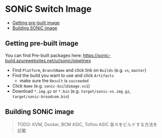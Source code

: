 # SONiC Switch Image

- [Getting pre-built image](#getting-pre-built-image)
- [Building SONiC image](#building-sonic-image)

## Getting pre-built image

You can find Pre-built packages here: https://sonic-build.azurewebsites.net/ui/sonic/pipelines

- Find `Platform`, `BranchName` and click link on `Builds` (e.g. `vs`, `master`)
- Find the build you want to use and click `Artifacts`
  - make sure the `Result` is `succeeded`
- Click `Name` (e.g. `sonic-buildimage.vs1`)
- Download `*.img.gz` or `*.bin` (e.g. `target/sonic-vs.img.gz`, `target/sonic-broadcom.bin`)

## Building SONiC image

> TODO: KVM, Docker, BCM ASIC, Tofino ASIC 各々をビルドする方法を記載